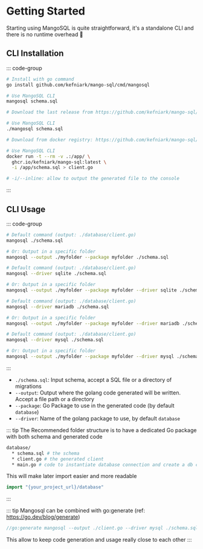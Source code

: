# Getting Started

Starting using MangoSQL is quite straightforward, it's a standalone CLI and there is no runtime overhead 🥭

## CLI Installation

::: code-group

```sh [go]
# Install with go command
go install github.com/kefniark/mango-sql/cmd/mangosql

# Use MangoSQL CLI
mangosql schema.sql
```

```sh [manual]
# Download the last release from https://github.com/kefniark/mango-sql/releases

# Use MangoSQL CLI
./mangosql schema.sql
```

```sh [docker]
# Download from docker registry: https://github.com/kefniark/mango-sql/pkgs/container/mango-sql

# Use MangoSQL CLI
docker run -t --rm -v .:/app/ \
  ghcr.io/kefniark/mango-sql:latest \
  -i /app/schema.sql > client.go

# -i/--inline: allow to output the generated file to the console
```

:::

## CLI Usage

::: code-group

```sh [postgres]
# Default command (output: ./database/client.go)
mangosql ./schema.sql

# Or: Output in a specific folder
mangosql --output ./myfolder --package myfolder ./schema.sql
```

```sh [sqlite]
# Default command (output: ./database/client.go)
mangosql --driver sqlite ./schema.sql

# Or: Output in a specific folder
mangosql --output ./myfolder --package myfolder --driver sqlite ./schema.sql
```

```sh [mariadb]
# Default command (output: ./database/client.go)
mangosql --driver mariadb ./schema.sql

# Or: Output in a specific folder
mangosql --output ./myfolder --package myfolder --driver mariadb ./schema.sql
```

```sh [mysql]
# Default command (output: ./database/client.go)
mangosql --driver mysql ./schema.sql

# Or: Output in a specific folder
mangosql --output ./myfolder --package myfolder --driver mysql ./schema.sql
```

:::

* `./schema.sql`: Input schema, accept a SQL file or a directory of migrations
* `--output`: Output where the golang code generated will be written. Accept a file path or a directory
* `--package`: Go Package to use in the generated code (by default `database`)
* `--driver`: Name of the golang package to use, by default `database`

::: tip
The Recommended folder structure is to have a dedicated Go package with both schema and generated code
```sh [folder structure]
database/
  * schema.sql # the schema
  * client.go # the generated client
  * main.go # code to instantiate database connection and create a db client
```
This will make later import easier and more readable
```go
import "{your_project_url}/database"

```
:::

::: tip
Mangosql can be combined with go:generate (ref: https://go.dev/blog/generate)

```go
//go:generate mangosql --output ./client.go --driver mysql ./schema.sql
```

This allow to keep code generation and usage really close to each other
:::